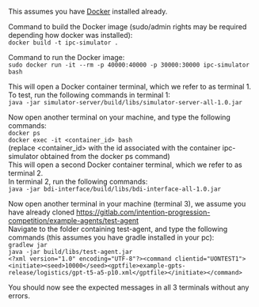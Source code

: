 This assumes you have [Docker](https://www.docker.com/) installed already.

Command to build the Docker image (sudo/admin rights may be required depending how docker was installed):   
`docker build -t ipc-simulator .`

Command to run the Docker image:   
`sudo docker run -it --rm -p 40000:40000 -p 30000:30000 ipc-simulator bash`

This will open a Docker container terminal, which we refer to as terminal 1.   
To test, run the following commands in terminal 1:   
`java -jar simulator-server/build/libs/simulator-server-all-1.0.jar`

Now open another terminal on your machine, and type the following commands:   
`docker ps`   
`docker exec -it <container_id> bash`   
(replace <container_id> with the id associated with the container ipc-simulator obtained from the docker ps command)   
This will open a second Docker container terminal, which we refer to as terminal 2.   
In terminal 2, run the following commands:   
`java -jar bdi-interface/build/libs/bdi-interface-all-1.0.jar`

Now open another terminal in your machine (terminal 3), we assume you have already cloned https://gitlab.com/intention-progression-competition/example-agents/test-agent   
Navigate to the folder containing test-agent, and type the following commands (this assumes you have gradle installed in your pc):   
`gradlew jar`   
`java -jar build/libs/test-agent.jar`   
`<?xml version="1.0" encoding="UTF-8"?><command clientid="UONTEST1"><initiate><seed>10000</seed><gptfile>example-gpts-release/logistics/gpt-t5-a5-p10.xml</gptfile></initiate></command>`

You should now see the expected messages in all 3 terminals without any errors.

